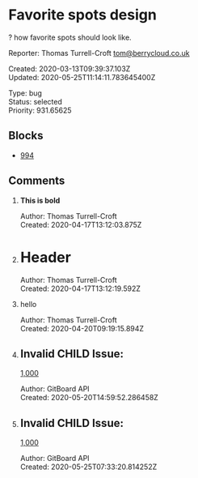 # Favorite spots design

? how favorite spots should look like.

Reporter: Thomas Turrell-Croft <tom@berrycloud.co.uk>  

Created: 2020-03-13T09:39:37.103Z  
Updated: 2020-05-25T11:14:11.783645400Z

Type: bug  
Status: selected  
Priority: 931.65625

## Blocks
- [994](994.md "Darker theme")

## Comments
1.  **This is bold**

    Author: Thomas Turrell-Croft  
    Created: 2020-04-17T13:12:03.875Z  

2.  # Header

    Author: Thomas Turrell-Croft  
    Created: 2020-04-17T13:12:19.592Z  

3.  hello

    Author: Thomas Turrell-Croft  
    Created: 2020-04-20T09:19:15.894Z  

4.  ## Invalid CHILD Issue:
    [1,000](1,000.md "Add favorite spots")

    Author: GitBoard API  
    Created: 2020-05-20T14:59:52.286458Z  

5.  ## Invalid CHILD Issue:
    [1,000](1,000.md "Add favorite spots")

    Author: GitBoard API  
    Created: 2020-05-25T07:33:20.814252Z  
